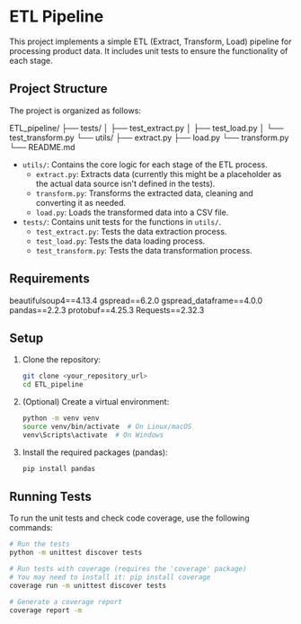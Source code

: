 # ETL Pipeline

This project implements a simple ETL (Extract, Transform, Load) pipeline for processing product data. It includes unit tests to ensure the functionality of each stage.

## Project Structure

The project is organized as follows:

ETL_pipeline/
├── tests/
│   ├── test_extract.py
│   ├── test_load.py
│   └── test_transform.py
└── utils/
├── extract.py
├── load.py
└── transform.py
└── README.md


* `utils/`: Contains the core logic for each stage of the ETL process.
    * `extract.py`:  Extracts data (currently this might be a placeholder as the actual data source isn't defined in the tests).
    * `transform.py`:  Transforms the extracted data, cleaning and converting it as needed.
    * `load.py`:  Loads the transformed data into a CSV file.
* `tests/`: Contains unit tests for the functions in `utils/`.
    * `test_extract.py`: Tests the data extraction process.
    * `test_load.py`: Tests the data loading process.
    * `test_transform.py`: Tests the data transformation process.

##  Requirements

beautifulsoup4==4.13.4
gspread==6.2.0
gspread_dataframe==4.0.0
pandas==2.2.3
protobuf==4.25.3
Requests==2.32.3


## Setup

1.  Clone the repository:

    ```bash
    git clone <your_repository_url>
    cd ETL_pipeline
    ```

2.  (Optional) Create a virtual environment:

    ```bash
    python -m venv venv
    source venv/bin/activate  # On Linux/macOS
    venv\Scripts\activate  # On Windows
    ```

3.  Install the required packages (pandas):

    ```bash
    pip install pandas
    ```

## Running Tests

To run the unit tests and check code coverage, use the following commands:

```bash
# Run the tests
python -m unittest discover tests

# Run tests with coverage (requires the 'coverage' package)
# You may need to install it: pip install coverage
coverage run -m unittest discover tests

# Generate a coverage report
coverage report -m